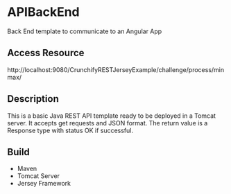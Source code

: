 # APIBackEnd
Back End template to communicate to an Angular App

## Access Resource
http://localhost:9080/CrunchifyRESTJerseyExample/challenge/process/minmax/

## Description
This is a basic Java REST API template ready to be deployed in a Tomcat server. It accepts get requests and JSON format. The return value
is a Response type with status OK if successful.

## Build
- Maven
- Tomcat Server
- Jersey Framework
